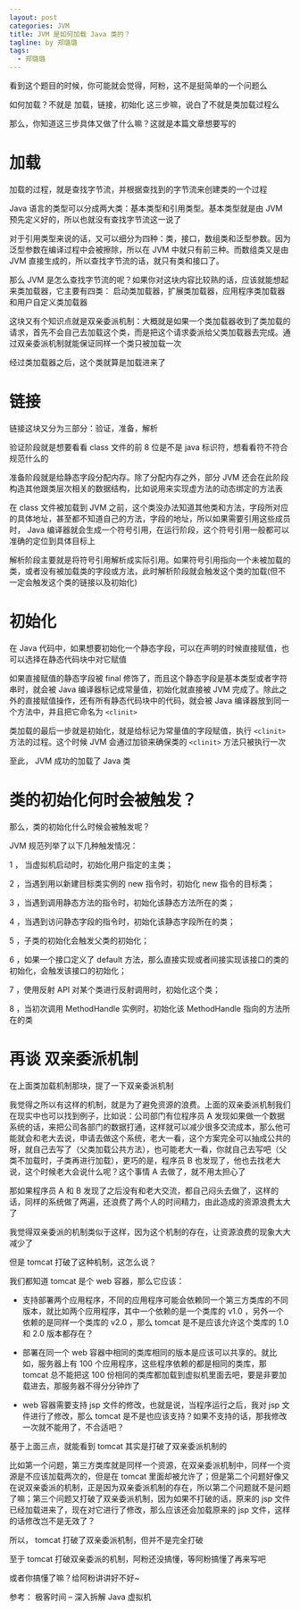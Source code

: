 ```yaml
---
layout: post
categories: JVM
title: JVM 是如何加载 Java 类的？
tagline: by 郑璐璐
tags: 
  - 郑璐璐
---
```

看到这个题目的时候，你可能就会觉得，阿粉，这不是挺简单的一个问题么
<!-- more -->

如何加载？不就是 加载，链接，初始化 这三步嘛，说白了不就是类加载过程么

那么，你知道这三步具体又做了什么嘛？这就是本篇文章想要写的

# 加载

加载的过程，就是查找字节流，并根据查找到的字节流来创建类的一个过程

Java 语言的类型可以分成两大类：基本类型和引用类型。基本类型就是由 JVM 预先定义好的，所以也就没有查找字节流这一说了

对于引用类型来说的话，又可以细分为四种：类，接口，数组类和泛型参数。因为泛型参数在编译过程中会被擦除，所以在 JVM 中就只有前三种。而数组类又是由 JVM 直接生成的，所以查找字节流的话，就只有类和接口了。

那么 JVM 是怎么查找字节流的呢？如果你对这块内容比较熟的话，应该就能想起来类加载器，它主要有四类： 启动类加载器，扩展类加载器，应用程序类加载器和用户自定义类加载器

这块又有个知识点就是双亲委派机制：大概就是如果一个类加载器收到了类加载的请求，首先不会自己去加载这个类，而是把这个请求委派给父类加载器去完成。通过双亲委派机制就能保证同样一个类只被加载一次

经过类加载器之后，这个类就算是加载进来了

# 链接

链接这块又分为三部分：验证，准备，解析

验证阶段就是想要看看 class 文件的前 8 位是不是 java 标识符，想看看符不符合规范什么的

准备阶段就是给静态字段分配内存。除了分配内存之外，部分 JVM 还会在此阶段构造其他跟类层次相关的数据结构，比如说用来实现虚方法的动态绑定的方法表

在 class 文件被加载到 JVM 之前，这个类没办法知道其他类和方法，字段所对应的具体地址，甚至都不知道自己的方法，字段的地址，所以如果需要引用这些成员时， Java 编译器就会生成一个符号引用，在运行阶段，这个符号引用一般都可以准确的定位到具体目标上

解析阶段主要就是将符号引用解析成实际引用。如果符号引用指向一个未被加载的类，或者没有被加载类的字段或方法，此时解析阶段就会触发这个类的加载(但不一定会触发这个类的链接以及初始化)

# 初始化

在 Java 代码中，如果想要初始化一个静态字段，可以在声明的时候直接赋值，也可以选择在静态代码块中对它赋值

如果直接赋值的静态字段被 final 修饰了，而且这个静态字段是基本类型或者字符串时，就会被 Java 编译器标记成常量值，初始化就直接被 JVM 完成了。除此之外的直接赋值操作，还有所有静态代码块中的代码，就会被 Java 编译器放到同一个方法中，并且把它命名为 `<clinit>`

类加载的最后一步就是初始化，就是给标记为常量值的字段赋值，执行 `<clinit>` 方法的过程。这个时候 JVM 会通过加锁来确保类的 `<clinit>` 方法只被执行一次

至此， JVM 成功的加载了 Java 类

# 类的初始化何时会被触发？

那么，类的初始化什么时候会被触发呢？

JVM 规范列举了以下几种触发情况：

1 ， 当虚拟机启动时，初始化用户指定的主类；

2 ，当遇到用以新建目标类实例的 new 指令时，初始化 new 指令的目标类；

3 ，当遇到调用静态方法的指令时，初始化该静态方法所在的类；

4 ，当遇到访问静态字段的指令时，初始化该静态字段所在的类；

5 ，子类的初始化会触发父类的初始化；

6 ，如果一个接口定义了 default 方法，那么直接实现或者间接实现该接口的类的初始化，会触发该接口的初始化；

7 ，使用反射 API 对某个类进行反射调用时，初始化这个类；

8 ，当初次调用 MethodHandle 实例时，初始化该 MethodHandle 指向的方法所在的类

# 再谈 双亲委派机制

在上面类加载机制那块，提了一下双亲委派机制

我觉得之所以有这样的机制，就是为了避免资源的浪费。上面的双亲委派机制我们在现实中也可以找到例子，比如说：公司部门有位程序员 A 发现如果做一个数据系统的话，来把公司各部门的数据打通，这样就可以减少很多交流成本，那么他可能就会和老大去说，申请去做这个系统，老大一看，这个方案完全可以抽成公共的呀，就自己去写了（父类加载公共方法），也可能老大一看，你就自己去写吧（父类不加载时，子类再进行加载），更巧的是，程序员 B 也发现了，他也去找老大说，这个时候老大会说什么呢？这个事情 A 去做了，就不用太担心了

那如果程序员 A 和 B 发现了之后没有和老大交流，都自己闷头去做了，这样的话，同样的系统做了两遍，还浪费了两个人的时间精力，由此造成的资源浪费太大了

我觉得双亲委派的机制类似于这样，因为这个机制的存在，让资源浪费的现象大大减少了

但是 tomcat 打破了这种机制，这怎么说？

我们都知道 tomcat 是个 web 容器，那么它应该：

- 支持部署两个应用程序，不同的应用程序可能会依赖同一个第三方类库的不同版本，就比如两个应用程序，其中一个依赖的是一个类库的 v1.0 ，另外一个依赖的是同样一个类库的 v2.0 ，那么 tomcat 是不是应该允许这个类库的 1.0 和 2.0 版本都存在？

- 部署在同一个 web 容器中相同的类库相同的版本是应该可以共享的。就比如，服务器上有 100 个应用程序，这些程序依赖的都是相同的类库，那 tomcat 总不能把这 100 份相同的类库都加载到虚拟机里面去吧，要是非要加载进去，那服务器不得分分钟炸了

- web 容器需要支持 jsp 文件的修改，也就是说，当程序运行之后，我对 jsp 文件进行了修改，那么 tomcat 是不是也应该支持？如果不支持的话，那我修改一次就不能用了，不合适吧？

基于上面三点，就能看到 tomcat 其实是打破了双亲委派机制的

比如第一个问题，第三方类库就是同样一个资源，在双亲委派机制中，同样一个资源是不应该加载两次的，但是在 tomcat 里面却被允许了；但是第二个问题好像又在说双亲委派的机制，正是因为双亲委派机制的存在，所以第二个问题就不是问题了嘛；第三个问题又打破了双亲委派机制，因为如果不打破的话，原来的 jsp 文件已经加载进来了，现在对它进行了修改，那么应该还会加载原来的 jsp 文件，这样的话修改岂不是无效了？

所以， tomcat 打破了双亲委派机制，但并不是完全打破

至于 tomcat 打破双亲委派的机制，阿粉还没搞懂，等阿粉搞懂了再来写吧

或者你搞懂了嘛？给阿粉讲讲好不好~

参考： 极客时间 – 深入拆解 Java 虚拟机